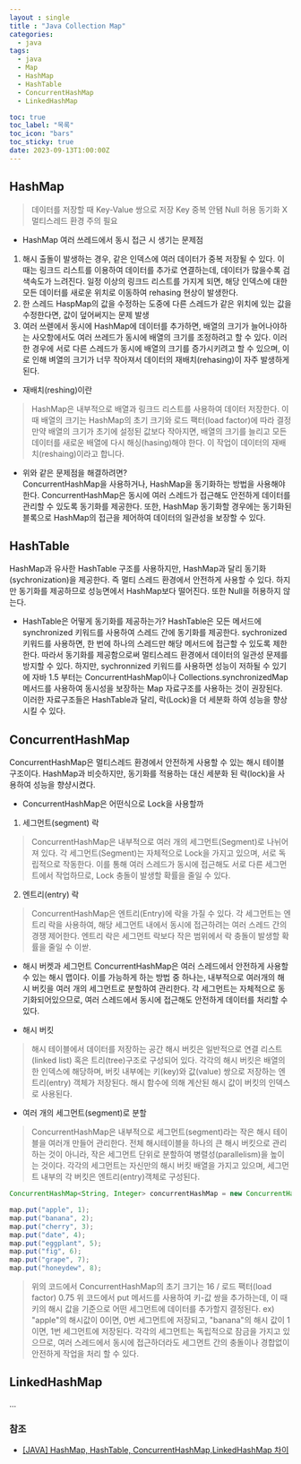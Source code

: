 ```yaml
---
layout : single
title : "Java Collection Map"
categories:
  - java
tags:
  - java
  - Map
  - HashMap
  - HashTable
  - ConcurrentHashMap
  - LinkedHashMap 

toc: true
toc_label: "목록"
toc_icon: "bars"
toc_sticky: true
date: 2023-09-13T1:00:00Z
---
```


## HashMap
> 데이터를 저장할 때 Key-Value 쌍으로 저장
> Key 중복 안됌
> Null 허용
> 동기화 X 멀티스레드 환경 주의 필요

- HashMap 여러 쓰레드에서 동시 접근 시 생기는 문제점

1. 해시 출돌이 발생하는 경우, 같은 인덱스에 여러 데이터가 중복 저장될 수 있다. 
이 때는 링크드 리스트를 이용하여 데이터를 추가로 연결하는데, 데이터가 많을수록 검색속도가 느려진다.
일정 이상의 링크드 리스트를 가지게 되면, 해당 인덱스에 대한 모든 데이터를 새로운 위치로 이동하여 rehasing 현상이 발생한다. 
2. 한 스레드 HaspMap의 값을 수정하는 도중에 다른 스레드가 같은 위치에 있는 값을 수정한다면, 값이 덮어써지는 문제 발생
3. 여러 쓰렏에서 동시에 HashMap에 데이터를 추가하면, 배열의 크기가 늘어나야하는 사오항에서도 여러 쓰레드가 동시에 배열의 크기를 조정하려고 할 수 있다.
이러한 경우에 서로 다른 스레드가 동시에 배열의 크기를 증가시키려고 할 수 있으며, 이로 인해 벼열의 크기가 너무 작아져서 데이터의 재배치(rehasing)이 자주 발생하게 된다.

- 재배치(reshing)이란 
> HashMap은 내부적으로 배열과 링크드 리스트를 사용하여 데이터 저장한다. 
> 이 때 배열의 크기는 HashMap의 초기 크기와 로드 팩터(load factor)에 따라 결정
> 만약 배열의 크기가 초기에 설정된 값보다 작아지면, 배열의 크기를 늘리고 모든 데이터를 새로운 배열에 다시 해싱(hasing)해야 한다.
> 이 작업이 데이터의 재배치(reshaing)이라고 합니다. 

- 위와 같은 문제점을 해결하려면?   
ConcurrentHashMap을 사용하거나, HashMap을 동기화하는 방법을 사용해야 한다.
ConcurrentHashMap은 동시에 여러 스레드가 접근해도 안전하게 데이터를 관리할 수 있도록 동기화를 제공한다.
또한, HashMap 동기화할 경우에는 동기화된 블록으로 HashMap의 접근을 제어하여 데이터의 일관성을 보장할 수 있다.


## HashTable

HashMap과 유사한 HashTable 구조를 사용하지만, HashMap과 달리 동기화(sychronization)을 제공한다. 
즉 멀티 스레드 환경에서 안전하게 사용할 수 있다. 하지만 동기화를 제공하므로 성능면에서 HashMap보다 떨어진다. 또한 Null을 허용하지 않는다.

- HashTable은 어떻게 동기화를 제공하는가?
HashTable은 모든 메서드에 synchronized 키워드를 사용하여 스레드 간에 동기화를 제공한다. 
sychronized 키워드를 사용하면, 한 번에 하나의 스레드만 해당 메서드에 접근할 수 있도록 제한한다. 따라서 동기화를 제공함으로써 멀티스레드 환경에서 데이터의 일관성 문제를 방지할 수 있다.
하지만, sychronnized 키워드를 사용하면 성능이 저하될 수 있기에 자바 1.5 부터는 ConcurrentHashMap이나 Collections.synchronizedMap 메서드를 사용하여 동시성을 보장하는 Map 자료구조를 사용하는 것이 권장된다.
이러한 자료구조들은 HashTable과 달리, 락(Lock)을 더 세분화 하여 성능을 향상시킬 수 있다.

## ConcurrentHashMap

ConcurrentHashMap은 멀티스레드 환경에서 안전하게 사용할 수 있는 해시 테이블 구조이다. HashMap과 비슷하지만, 동기화를 적용하는 대신 세분화 된 락(lock)을 사용하여 성능을 향샹시켰다.

- ConcurrentHashMap은 어떤식으로 Lock을 사용할까
1. 세그먼트(segment) 락
> ConcurrentHashMap은 내부적으로 여러 개의 세그먼트(Segment)로 나뉘어져 있다.
> 각 세그먼트(Segment)는 자체적으로 Lock을 가지고 있으며, 서로 독립적으로 작동한다.
> 이를 통해 여러 스레드가 동시에 접근해도 서로 다른 세그먼트에서 작업하므로, Lock 충돌이 발생할 확률을 줄일 수 있다.
 
2. 엔트리(entry) 락 
> ConcurrentHashMap은 엔트리(Entry)에 락을 가질 수 있다.
> 각 세그먼트는 엔트리 락을 사용하여, 해당 세그먼트 내에서 동시에 접근하려는 여러 스레드 간의 경쟁 제어한다.
> 엔트리 락은 세그먼트 락보다 작은 범위에서 락 충돌이 발생할 확률을 줄일 수 이싿.

- 해시 버켓과 세그먼트
ConcurrentHashMap은 여러 스레드에서 안전하게 사용할 수 있는 해시 맵이다. 이를 가능하게 하는 방법 중 하나는, 내부적으로 여러개의 해시 버킷을 여러 개의 세그먼트로 분할하여 관리한다.
각 세그먼트는 자체적으로 동기화되어있으므로, 여러 스레드에서 동시에 접근해도 안전하게 데이터를 처리할 수 있다.

- 해시 버킷
> 해시 테이블에서 데이터를 저장하는 공간
> 해시 버킷은 일반적으로 연결 리스트(linked list) 혹은 트리(tree)구조로 구성되어 있다.
> 각각의 해시 버킷은 배열의 한 인덱스에 해당하며, 버킷 내부에는 키(key)와 값(value) 쌍으로 저장하는 엔트리(entry) 객체가 저장된다.
> 해시 함수에 의해 계산된 해시 값이 버킷의 인덱스로 사용된다.

- 여러 개의 세그먼트(segment)로 분할
> ConcurrentHashMap은 내부적으로 세그먼트(segment)라는 작은 해시 테이블을 여러개 만들어 관리한다.
> 전체 해시테이블을 하나의 큰 해시 버킷으로 관리하는 것이 아니라, 작은 세그먼트 단위로 분할하여 병렬성(parallelism)을 높이는 것이다.
> 각각의 세그먼트는 자신만의 해시 버킷 배열을 가지고 있으며, 세그먼트 내부의 각 버킷은 엔트리(entry)객체로 구성된다.


```java
ConcurrentHashMap<String, Integer> concurrentHashMap = new ConcurrentHashMap<>(16, 0.75f, 4);

map.put("apple", 1);
map.put("banana", 2);
map.put("cherry", 3);
map.put("date", 4);
map.put("eggplant", 5);
map.put("fig", 6);
map.put("grape", 7);
map.put("honeydew", 8);
```

> 위의 코드에서 ConcurrentHashMap의 초기 크기는 16 / 로드 팩터(load factor) 0.75
> 위 코드에서 put 메서드를 사용하여 키-값 쌍을 추가하는데, 이 때 키의 해시 값을 기준으로 어떤 세그먼트에 데이터를 추가할지 결정된다.
> ex) "apple"의 해시값이 0이면, 0번 세그먼트에 저장되고, "banana"의 해시 값이 1이면, 1번 세그먼트에 저장된다.
> 각각의 세그먼트는 독립적으로 잠금을 가지고 있으므로, 여러 스레드에서 동시에 접근하더라도 세그먼트 간의 충돌이나 경합없이 안전하게 작업을 처리 할 수 있다.


## LinkedHashMap

...


### 참조
- [[JAVA] HashMap, HashTable, ConcurrentHashMap,LinkedHashMap 차이](https://peonyf.tistory.com/entry/JAVA-HashMap%EC%99%80-Enum)

